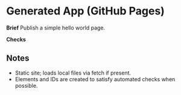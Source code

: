 
# Generated App (GitHub Pages)

**Brief**
Publish a simple hello world page.

**Checks**


## Notes
- Static site; loads local files via fetch if present.
- Elements and IDs are created to satisfy automated checks when possible.
